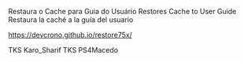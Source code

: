 Restaura o Cache para Guia do Usuário
Restores Cache to User Guide
Restaura la caché a la guía del usuario

https://devcrono.github.io/restore75x/

TKS Karo_Sharif
TKS PS4Macedo

